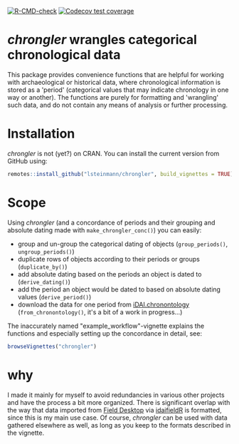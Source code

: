 <!-- badges: start -->
[![R-CMD-check](https://github.com/lsteinmann/chrongler/actions/workflows/R-CMD-check.yaml/badge.svg)](https://github.com/lsteinmann/chrongler/actions/workflows/R-CMD-check.yaml)
[![Codecov test coverage](https://codecov.io/gh/lsteinmann/chrongler/graph/badge.svg)](https://app.codecov.io/gh/lsteinmann/chrongler)
<!-- badges: end -->

# *chrongler* wrangles categorical chronological data

This package provides convenience functions that are helpful for working with archaeological or historical data, where chronological information is stored as a 'period' (categorical values that may indicate chronology in one way or another). The functions are purely for formatting and 'wrangling' such data, and do not contain any means of analysis or further processing.

# Installation

*chrongler* is not (yet?) on CRAN. You can install the current version from GitHub using:

``` r
remotes::install_github("lsteinmann/chrongler", build_vignettes = TRUE)
```

# Scope

Using *chrongler* (and a concordance of periods and their grouping and absolute dating made with `make_chrongler_conc()`) you can easily:

-   group and un-group the categorical dating of objects (`group_periods()`, `ungroup_periods()`)
-   duplicate rows of objects according to their periods or groups (`duplicate_by()`)
-   add absolute dating based on the periods an object is dated to (`derive_dating()`)
-   add the period an object would be dated to based on absolute dating values (`derive_period()`)
-   download the data for one period from [iDAI.chronontology](https://chronontology.dainst.org/) (`from_chronontology()`, it's a bit of a work in progress...)

The inaccurately named "example_workflow"-vignette explains the functions and especially setting up the concordance in detail, see:

``` r
browseVignettes("chrongler")
```

# why

I made it mainly for myself to avoid redundancies in various other projects and have the process a bit more organized. There is significant overlap with the way that data imported from [Field Desktop](https://github.com/dainst/idai-field) via [idaifieldR](https://github.com/lsteinmann/idaifieldR) is formatted, since this is my main use case. Of course, *chrongler* can be used with data gathered elsewhere as well, as long as you keep to the formats described in the vignette.
